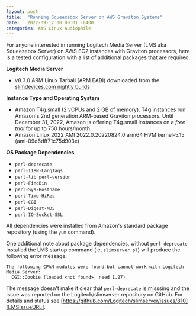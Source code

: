 ```yaml
---
layout: post
title:  "Running Squeezebox Server on AWS Graviton Systems"
date:   2022-09-12 00:00:01 -0400
categories: AWS Linux Audiophile
---
```

For anyone interested in running Logitech Media Server (LMS aka Squeezebox Server) on AWS EC2 instances with
Graviton processors, here is a tested configuration with a list of additional packages that are required.

**Logitech Media Server**

- v8.3.0 ARM Linux Tarball (ARM EABI) downloaded from the [slimdevices.com nightly builds][LMS83NightlyURL]

**Instance Type and Operating System**

- Amazon T4g.small (2 vCPUs and 2 GB of memory). T4g instances run Amazon's 2nd generation ARM-based
Graviton processors. Until December 31, 2022, Amazon is offering T4g.small instances on a *free trial*
for up to 750 hours/month.
- Amazon Linux 2022 AMI 2022.0.20220824.0 arm64 HVM kernel-5.15 (ami-09d6dff71c75d903e)

**OS Package Dependencies**

- `perl-deprecate`
- `perl-I18N-LangTags`
- `perl-lib perl-version`
- `perl-FindBin`
- `perl-Sys-Hostname`
- `perl-Time-HiRes`
- `perl-CGI`
- `perl-Digest-MD5`
- `perl-IO-Socket-SSL`

All dependencies were installed from Amazon's standard package repository (using the `yum` command).

One additional note about package dependencies, without `perl-deprecate` installed the LMS startup command
(ie, `slimserver.pl`) will produce the following error message:

```
The following CPAN modules were found but cannot work with Logitech Media Server:
  CGI::Cookie (loaded <not found>, need 1.27)
```

The message doesn't make it clear that `perl-deprecate` is misssing and the issue was reported on the Logitech/slimserver
repository on GitHub. For details and status see [https://github.com/Logitech/slimserver/issues/810][LMSIssueURL].

[LMS83NightlyURL]: https://downloads.slimdevices.com/nightly/?ver=8.3
[LMSIssueURL]: https://github.com/Logitech/slimserver/issues/810
